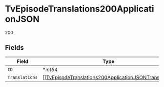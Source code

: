 # TvEpisodeTranslations200ApplicationJSON

200


## Fields

| Field                                                                                                                                   | Type                                                                                                                                    | Required                                                                                                                                | Description                                                                                                                             | Example                                                                                                                                 |
| --------------------------------------------------------------------------------------------------------------------------------------- | --------------------------------------------------------------------------------------------------------------------------------------- | --------------------------------------------------------------------------------------------------------------------------------------- | --------------------------------------------------------------------------------------------------------------------------------------- | --------------------------------------------------------------------------------------------------------------------------------------- |
| `ID`                                                                                                                                    | **int64*                                                                                                                                | :heavy_minus_sign:                                                                                                                      | N/A                                                                                                                                     | 63056                                                                                                                                   |
| `Translations`                                                                                                                          | [][TvEpisodeTranslations200ApplicationJSONTranslations](../../models/operations/tvepisodetranslations200applicationjsontranslations.md) | :heavy_minus_sign:                                                                                                                      | N/A                                                                                                                                     |                                                                                                                                         |